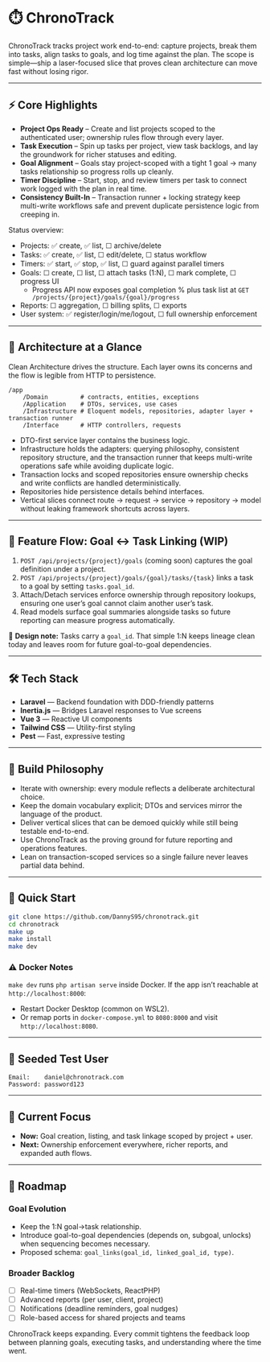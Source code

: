# ⏱️ ChronoTrack

ChronoTrack tracks project work end-to-end: capture projects, break them into tasks, align tasks to goals, and log time against the plan. The scope is simple—ship a laser-focused slice that proves clean architecture can move fast without losing rigor.

---

## ⚡ Core Highlights

- **Project Ops Ready** – Create and list projects scoped to the authenticated user; ownership rules flow through every layer.
- **Task Execution** – Spin up tasks per project, view task backlogs, and lay the groundwork for richer statuses and editing.
- **Goal Alignment** – Goals stay project-scoped with a tight 1 goal → many tasks relationship so progress rolls up cleanly.
- **Timer Discipline** – Start, stop, and review timers per task to connect work logged with the plan in real time.
- **Consistency Built-In** – Transaction runner + locking strategy keep multi-write workflows safe and prevent duplicate persistence logic from creeping in.

Status overview:
- Projects: ✅ create, ✅ list, ☐ archive/delete
- Tasks: ✅ create, ✅ list, ☐ edit/delete, ☐ status workflow
- Timers: ✅ start, ✅ stop, ✅ list, ☐ guard against parallel timers
- Goals: ☐ create, ☐ list, ☐ attach tasks (1:N), ☐ mark complete, ☐ progress UI
  - Progress API now exposes goal completion % plus task list at `GET /projects/{project}/goals/{goal}/progress`
- Reports: ☐ aggregation, ☐ billing splits, ☐ exports
- User system: ✅ register/login/me/logout, ☐ full ownership enforcement

---

## 🧭 Architecture at a Glance

Clean Architecture drives the structure. Each layer owns its concerns and the flow is legible from HTTP to persistence.

```
/app
    /Domain         # contracts, entities, exceptions
    /Application    # DTOs, services, use cases
    /Infrastructure # Eloquent models, repositories, adapter layer + transaction runner
    /Interface      # HTTP controllers, requests
```

- DTO-first service layer contains the business logic.
- Infrastructure holds the adapters: querying philosophy, consistent repository structure, and the transaction runner that keeps multi-write operations safe while avoiding duplicate logic.
- Transaction locks and scoped repositories ensure ownership checks and write conflicts are handled deterministically.
- Repositories hide persistence details behind interfaces.
- Vertical slices connect route → request → service → repository → model without leaking framework shortcuts across layers.

---

## 🔬 Feature Flow: Goal ↔ Task Linking (WIP)

1. `POST /api/projects/{project}/goals` (coming soon) captures the goal definition under a project.
2. `POST /api/projects/{project}/goals/{goal}/tasks/{task}` links a task to a goal by setting `tasks.goal_id`.
3. Attach/Detach services enforce ownership through repository lookups, ensuring one user’s goal cannot claim another user’s task.
4. Read models surface goal summaries alongside tasks so future reporting can measure progress automatically.

📌 **Design note:** Tasks carry a `goal_id`. That simple 1:N keeps lineage clean today and leaves room for future goal-to-goal dependencies.

---

## 🛠 Tech Stack

- **Laravel** — Backend foundation with DDD-friendly patterns
- **Inertia.js** — Bridges Laravel responses to Vue screens
- **Vue 3** — Reactive UI components
- **Tailwind CSS** — Utility-first styling
- **Pest** — Fast, expressive testing

---

## 🧠 Build Philosophy

- Iterate with ownership: every module reflects a deliberate architectural choice.
- Keep the domain vocabulary explicit; DTOs and services mirror the language of the product.
- Deliver vertical slices that can be demoed quickly while still being testable end-to-end.
- Use ChronoTrack as the proving ground for future reporting and operations features.
- Lean on transaction-scoped services so a single failure never leaves partial data behind.

---

## 🚀 Quick Start

```bash
git clone https://github.com/DannyS95/chronotrack.git
cd chronotrack
make up
make install
make dev
```

### ⚠️ Docker Notes

`make dev` runs `php artisan serve` inside Docker. If the app isn’t reachable at `http://localhost:8000`:
- Restart Docker Desktop (common on WSL2).
- Or remap ports in `docker-compose.yml` to `8080:8000` and visit `http://localhost:8080`.

---

## 👤 Seeded Test User

```
Email:    daniel@chronotrack.com
Password: password123
```

---

## 📅 Current Focus

- **Now:** Goal creation, listing, and task linkage scoped by project + user.
- **Next:** Ownership enforcement everywhere, richer reports, and expanded auth flows.

---

## 🔭 Roadmap

### Goal Evolution
- Keep the 1:N goal→task relationship.
- Introduce goal-to-goal dependencies (depends on, subgoal, unlocks) when sequencing becomes necessary.
- Proposed schema: `goal_links(goal_id, linked_goal_id, type)`.

### Broader Backlog
- ☐ Real-time timers (WebSockets, ReactPHP)
- ☐ Advanced reports (per user, client, project)
- ☐ Notifications (deadline reminders, goal nudges)
- ☐ Role-based access for shared projects and teams


ChronoTrack keeps expanding. Every commit tightens the feedback loop between planning goals, executing tasks, and understanding where the time went.
